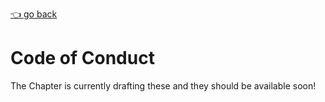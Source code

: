 <a href="/learn-more">👈 go back</a>

# Code of Conduct

The Chapter is currently drafting these and they should be available soon!
